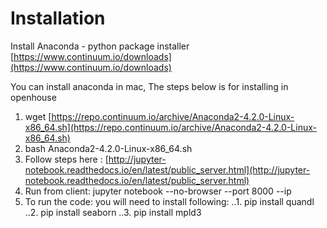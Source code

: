 # Installation #
Install Anaconda - python package installer [https://www.continuum.io/downloads](https://www.continuum.io/downloads) 

You can install anaconda in mac, The steps below is for installing in openhouse

   1. wget [https://repo.continuum.io/archive/Anaconda2-4.2.0-Linux-x86_64.sh](https://repo.continuum.io/archive/Anaconda2-4.2.0-Linux-x86_64.sh)
   2. bash Anaconda2-4.2.0-Linux-x86_64.sh
   3. Follow steps here : [http://jupyter-notebook.readthedocs.io/en/latest/public_server.html](http://jupyter-notebook.readthedocs.io/en/latest/public_server.html)
   4. Run from client: jupyter notebook --no-browser --port 8000 --ip <address>
   5. To run the code: you will need to install following:
   ..1. pip install quandl
   ..2. pip install seaborn
   ..3. pip install mpld3



